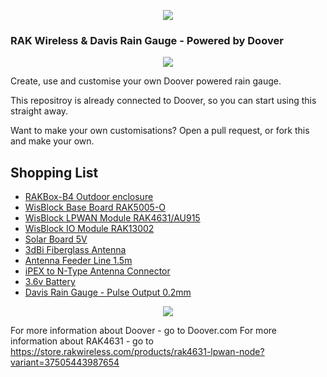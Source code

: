 <p align="center">
    <img src="http://doover.dev/wp-content/uploads/2022/05/Powered-by-Doover-Clear.png">
</p>

### RAK Wireless & Davis Rain Gauge - Powered by Doover

<p align="center">
    <img src="https://doover.com/wp-content/uploads/2022/06/RAK-Rain-Gauge.jpg">
</p>

Create, use and customise your own Doover powered rain gauge.

This repositroy is already connected to Doover, so you can start using this straight away.

Want to make your own customisations? Open a pull request, or fork this and make your own.


## Shopping List

- [RAKBox-B4 Outdoor enclosure](https://store.rakwireless.com/products/rakbox-b4-outdoor-enclosure)
- [WisBlock Base Board RAK5005-O](https://store.rakwireless.com/products/rak5005-o-base-board)
- [WisBlock LPWAN Module RAK4631/AU915](https://store.rakwireless.com/products/rak4631-lpwan-node?variant=37505443922118)
- [WisBlock IO Module RAK13002](https://store.rakwireless.com/products/adapter-module-rak13002)
- [Solar Board 5V](https://store.rakwireless.com/products/solar-board-1)
- [3dBi Fiberglass Antenna](https://store.rakwireless.com/products/3dbi-fiber-glass-antenna?variant=39723306057926)
- [Antenna Feeder Line 1.5m](https://store.rakwireless.com/products/antenna-feeder-line)
- [iPEX to N-Type Antenna Connector](https://store.rakwireless.com/products/ipex-to-n-type-gps-antenna-connector)
- [3.6v Battery](https://core-electronics.com.au/polymer-lithium-ion-battery-4400mah.html)
- [Davis Rain Gauge - Pulse Output 0.2mm](https://www.hobodataloggers.com.au/low-cost-rain-gauge-pulse-output-02mm)


<p align="center">
    <img src="https://doover.com/wp-content/uploads/2022/06/RAK-Rain-Gauge-Close.jpg">
</p>


For more information about Doover - go to Doover.com
For more information about RAK4631 - go to https://store.rakwireless.com/products/rak4631-lpwan-node?variant=37505443987654
